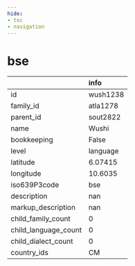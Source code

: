 ```yaml
---
hide:
- toc
- navigation
---
```

# bse
|                      | info     |
|:---------------------|:---------|
| id                   | wush1238 |
| family_id            | atla1278 |
| parent_id            | sout2822 |
| name                 | Wushi    |
| bookkeeping          | False    |
| level                | language |
| latitude             | 6.07415  |
| longitude            | 10.6035  |
| iso639P3code         | bse      |
| description          | nan      |
| markup_description   | nan      |
| child_family_count   | 0        |
| child_language_count | 0        |
| child_dialect_count  | 0        |
| country_ids          | CM       |